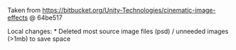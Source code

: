 Taken from https://bitbucket.org/Unity-Technologies/cinematic-image-effects @ 64be517

Local changes:
    * Deleted most source image files (psd) / unneeded images (>1mb) to save space
